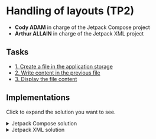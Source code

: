 # Handling of layouts (TP2)

- **Cody ADAM** in charge of the Jetpack Compose project
- **Arthur ALLAIN** in charge of the Jetpack XML project



## Tasks

- [1. Create a file in the application storage](#1-create-a-file-in-the-application-storage)
- [2. Write content in the previous file](#2-write-content-in-the-previous-file)
- [3. Display the file content](#3-display-the-file-content)

## Implementations

Click to expand the solution you want to see.

<details>
<summary>Jetpack Compose solution</summary>


### Final Demo

![Compose Demo](assets/tp3/demo.gif)

To achieve here are the components we used:

- `App` the main component of the application where all the logic is handled
- `MessageInput` (No logic, only UI) component that contains the input and the button to send a message
- `FileContentDisplay` (No logic, only UI) component that displays the content of a file, if there is one
- `StorageDirectory` (No logic, only UI) component that displays the content of a directory

About the UI, the App composable is a `Column` that contains the 3 components above inside a `Column` (see below).

```kotlin
@Composable
private fun App(context: Context) {

    [... logic of the component we will cover later ...]

    MaterialTheme {
        Column(
            Modifier.padding(20.dp)
        ) {
            MessageInput(message, { message = it }, { onSave() }, { onCancel() })
            Spacer(Modifier.height(30.dp))
            FileContentDisplay(file, "adamallain.txt")
            Spacer(Modifier.height(30.dp))
            StorageDirectory(fileList, context.filesDir.absolutePath) { onRemove(it) }
        }
    }
}
```

The 3 other UI components are UI only, and the logic associated with them is passed as parameters. For example, the `MessageInput` component has 3 parameters:

- `message` the message to display in the input
- `onChange` function to call when the message is changed
- `onSave` function to call when the save button is clicked
- `onCancel` function to call when the cancel button is clicked

For this reason, we won't cover them in this document as they are not relevant to the TP. Refer to [the code](../app/src/main/java/com/example/firstapp/ActivityTp3Compose.kt) to see how they are implemented.

### Saving a message to app storage

The main logic of the application is to save a message to the app storage. To do so, we need to:

- Find the app local storage directory
  > We can use the `Context.filesDir` property to get the local storage directory. This is why the activity context is passed as a parameter to the `App` composable.
- Open a file in this directory
  > Now with the path, we open a File, let's say `adamallain.txt`. We use `file = File(context.filesDir, "adamallain.txt")`
- Write the message in the file
  > Then we can write the message in the file with `file.writeText(message)`


Now we make sure to encapsulate this file variable in a `MutableState` to be able to update the UI when the file is modified. And let's put some text in the file when the app starts:
  
```kotlin
var file by remember { mutableStateOf(File(context.filesDir, "adamallain.txt")) }

if (!file.exists()) {
    file.createNewFile()
    file.writeText("Bonjour MOUNIER Romain")
}
```

### Overriding the file content

When the user clicks on the save button, we want to override the file content with the new message from the input. We also want a cancel button to reset the input.

To do so, we first have to create a message state variable that will be updated when the user types in the input. We can do it like this:

```kotlin
var message by remember { mutableStateOf("") }
```

Then can implement the `onSave` and `onCancel` functions passed as parameters to the `MessageInput` component. We can do it like this:

```kotlin
    fun onSave() {
        if (message.isNotEmpty()) {
            file = File(context.filesDir, "adamallain.txt") // We recreate the file to be sure it exists and update the UI
            file.writeText(message)
            message = ""
        } else {
            Toast.makeText(
                context, "Can't save because the message is empty", Toast.LENGTH_LONG
            ).show()
        }
    }

    fun onCancel() {
        message = ""
    }
```

***Note** that we alert the user if the message is empty with a `Toast` alert.*

### Displaying the file content

To display the file content, we can use the `FileContentDisplay` component. We just have to pass the file as a parameter to the component. The component will then use the `file.readText()` function to display the content of the file.

```kotlin
FileContentDisplay(file, "adamallain.txt")
```

### Displaying the file list in app storage

For this part, we will use the `context.filesDir.listFiles()` function to get the list of files in the app storage. We will then pass this list to the `StorageDirectory` component.
  
```kotlin 
var fileList by remember { mutableStateOf(context.filesDir.listFiles() ?: arrayOf()) }
```

We now have a nice list of files in the app storage. But we would like to be able to remove a file from the list. To do so, we will pass a function to the `StorageDirectory` component that will be called when the user clicks on the remove button.

```kotlin
StorageDirectory(fileList, context.filesDir.absolutePath) { onRemove(it) }

...


fun onRemove(file: File) {
    file.delete()
}
```

***Note** that we pass the absolute path of the app storage directory to the component to display it in the UI.*

***Note** that if we remove adamallain.txt, the `FileContentDisplay` composable will display "File not found" instead*

We also need to make sure to update the file list when a file is created or removed :

```kotlin
if (!file.exists()) {
    file.createNewFile()
    file.writeText("Bonjour MOUNIER Romain")
    fileList = context.filesDir.listFiles() ?: arrayOf()
}

...

fun onRemove(file: File) {
    file.delete()
    fileList = context.filesDir.listFiles() ?: arrayOf()
}

...

fun onSave() {
    if (message.isNotEmpty()) {
        file = File(context.filesDir, "adamallain.txt")
        file.writeText(message)
        message = ""
        fileList = context.filesDir.listFiles() ?: arrayOf()
    } else {
        Toast.makeText(
            context, "Can't save because the message is empty", Toast.LENGTH_LONG
        ).show()
    }
}
```

And that's it, we have a fully working app with Jetpack Compose UI and logic.

### Final result

![Compose Demo](assets/tp3/demo.gif)

</details>


<details>
<summary>Jetpack XML solution</summary>


### 1. Create a file in the application storage

We just need to create the file with the existing method `openFileOutput`:

````kotlin
class MainActivityXML : ComponentActivity() {
  override fun onCreate(savedInstanceState: Bundle?) {
    super.onCreate(savedInstanceState)
    
    tp3Part1(this)

  }
}

fun tp3Part1(activity: MainActivityXML) {
    val fileName = "ADAMCodyALLAINArthur"
    activity.baseContext.openFileOutput(fileName, Context.MODE_PRIVATE)
}
````

We obtain the following result in the file folder at /data/data/com.example.firstapp/files/ADAMCodyALLAINArthur :

![part1_xml.png](assets/tp3/part1_xml.png)

### 2. Write content in the previous file

We just have to create the file as we did previously and use the `use` method whend creating the file
to put some content in it.

````kotlin
class MainActivityXML : ComponentActivity() {
  override fun onCreate(savedInstanceState: Bundle?) {
    super.onCreate(savedInstanceState)

    tp3Part2(this)

  }
}

fun tp3Part2(activity: MainActivityXML) {
    val fileName = "ADAMCodyALLAINArthur"
    val fileContent = "Bonjour MOUNIER Romain !"
    activity.baseContext.openFileOutput(fileName, Context.MODE_PRIVATE).use {
        it.write(fileContent.toByteArray())
    }
}
````

We obtain the following file :

![part2_xml.png](assets/tp3/part2_xml.png)

### 3. Display the file content

To perform this action, we just have to write in a file just as we did before (or choose an existing file)
and open it with the `openFileInput` to put its content into a `TextView` to allow us to see its content.

````kotlin
class MainActivityXML : ComponentActivity() {
  override fun onCreate(savedInstanceState: Bundle?) {
    super.onCreate(savedInstanceState)

    tp3Part3(this)

  }
}

fun tp3Part3(activity: MainActivityXML) {
    activity.setContentView(R.layout.display_filename)
    val fileName = "ADAMCodyALLAINArthur"
    val fileContent = "Bonjour MOUNIER Romain !"
    activity.baseContext.openFileOutput(fileName, Context.MODE_PRIVATE).use {
        it.write(fileContent.toByteArray())
    }
    activity.baseContext.openFileInput("ADAMCodyALLAINArthur").bufferedReader().use {
        val tv: TextView = activity.findViewById(R.id.textView)
        tv.text = it.readText()
    }
}
````

We obtain the following result :

![](assets/tp3/part3_xml.jpg)

</details>